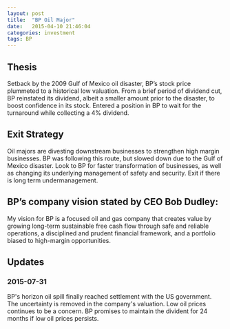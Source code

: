 ```yaml
---
layout: post
title:  "BP Oil Major"
date:   2015-04-10 21:46:04
categories: investment
tags: BP
---
```


## Thesis

Setback by the 2009 Gulf of Mexico oil disaster, BP’s stock price plummeted to a historical low valuation. From a brief period of dividend cut, BP reinstated its dividend, albeit a smaller amount prior to the disaster, to boost confidence in its stock. Entered a position in BP to wait for the turnaround while collecting a 4% dividend. 

<!--more-->

## Exit Strategy

Oil majors are divesting downstream businesses to strengthen high margin businesses. BP was following this route, but slowed down due to the Gulf of Mexico disaster. Look to BP for faster transformation of businesses, as well as changing its underlying management of safety and security. Exit if there is long term undermanagement. 



## BP’s company vision stated by CEO Bob Dudley:

My vision for BP is a focused oil and gas company that creates value by growing long-term sustainable free cash flow through safe and reliable operations, a disciplined and prudent financial framework, and a portfolio biased to high-margin opportunities.

## Updates

### 2015-07-31
 BP's horizon oil spill finally reached settlement with the US government. The uncertainty is removed in the company's valuation. Low oil prices continues to be a concern. BP promises to maintain the divident for 24 months if low oil prices persists.  


